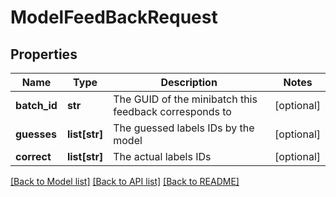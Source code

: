 # ModelFeedBackRequest

## Properties
Name | Type | Description | Notes
------------ | ------------- | ------------- | -------------
**batch_id** | **str** | The GUID of the minibatch this feedback corresponds to | [optional] 
**guesses** | **list[str]** | The guessed labels IDs by the model | [optional] 
**correct** | **list[str]** | The actual labels IDs | [optional] 

[[Back to Model list]](../README.md#documentation-for-models) [[Back to API list]](../README.md#documentation-for-api-endpoints) [[Back to README]](../README.md)


